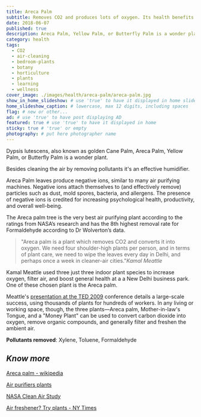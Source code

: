 ```yaml
---
title: Areca Palm
subtitle: Removes CO2 and produces lots of oxygen. Its health benefits will boost your energy and productivity.
date: 2018-06-07
published: true
description: Areca Palm, Yellow Palm, or Butterfly Palm is a wonder plant. Besides cleaning the air by removing pollutants it's an effective humidifier. # max 160 digits cos dunno how to trim it, yet......
category: health
tags:
  - CO2
  - air-cleaning
  - bedroom-plants
  - botany
  - horticulture
  - plants
  - learning
  - wellness
cover_image: ./images/health/areca-palm/areca-palm.jpg
show_in_home_slideshow: # use 'true' to have it displayed in home slideshow
home_slideshow_caption: # lowercase, max 12 digits, including spaces
flag: # new or other...
ad: # use 'true' to have post displaying AD
featured: true # use 'true' to have it displayed in home
sticky: true # 'true' or empty
photography: # put here photographer name
---
```

Dypsis lutescens, also known as golden Cane Palm, Areca Palm, Yellow Palm, or Butterfly Palm is a wonder plant.

Besides cleaning the air by removing pollutants it's an effective humidifier.

Areca Palm leaves produce negative ions, similar to many air purifying machines. Negative ions attach themselves to (and effectively remove) particles such as dust, mold spores, bacteria, and allergens. The presence of negative ions is credited for increasing psychological health, productivity, and overall well-being.


The Areca palm tree is the very best air purifying plant according to the ratings from NASA’s research and has the 8th highest removal rate for Formaldehyde according to Dr Wolverton’s data.

>"Areca palm is a plant which removes CO2 and converts it into oxygen. We need four shoulder-high plants per person, and in terms of plant care, we need to wipe the leaves every day in Delhi, and perhaps once a week in cleaner-air cities."_Kamal Meattle_

Kamal Meattle used three just three indoor plant species to increase oxygen, filter air, and boost general health at a a New Delhi business park. One of these chosen plant is the Areca palm.


Meattle's [presentation at the TED 2009](https://www.ted.com/talks/kamal_meattle_on_how_to_grow_your_own_fresh_air) conference details a large-scale success, using thousands of plants for hundreds of workers. In any living or working space, though, the three plants—Areca palm, Mother-in-law's Tongue, and a "Money Plant" can be used to convert carbon dioxide into oxygen, remove organic compounds, and generally filter and freshen the ambient air.

**Pollutants removed**: Xylene, Toluene, Formaldehyde

## **_Know more_**

[Areca palm - wikipedia](https://en.wikipedia.org/wiki/Dypsis_lutescens)

[Air purifiers plants](http://air-purifier-reviewsite.com/blog/15-house-plants-you-can-use-as-air-purifiers/)

[NASA Clean Air Study](https://en.wikipedia.org/wiki/NASA_Clean_Air_Study)

[Air freshener? Try plants - NY Times](https://www.nytimes.com/1994/02/13/nyregion/cuttings-need-an-air-freshener-try-plants.html)
